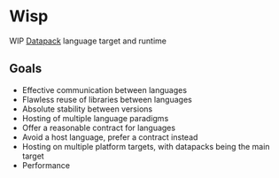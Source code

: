 # Wisp

WIP [Datapack](datapacks.md) language target and runtime

## Goals

- Effective communication between languages
- Flawless reuse of libraries between languages
- Absolute stability between versions
- Hosting of multiple language paradigms
- Offer a reasonable contract for languages
- Avoid a host language, prefer a contract instead
- Hosting on multiple platform targets, with datapacks being the main target
- Performance
